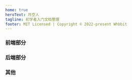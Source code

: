 ```yaml
---
home: true
heroText: 月空人
tagline: 初学者入门文档整理
footer: MIT Licensed | Copyright © 2022-present Whbbit
---
```


### 前端部分

<w-link-wrapper :links="
[
  {label: 'HTML', link: '/html/'},
  {label: 'CSS', link: '/css/'},
  {label: 'JavaScript', link: '/js/'},
  {label: 'TailWindCss', link: '/tailwindcss/'},
  {label: 'TypeScript', link: '/ts/'},
  {label: 'Vue.js', link: '/vue/'},
  {label: 'vue-router', link: '/vue-router/'},
  {label: 'Vuex', link: '/vuex/'},
  {label: 'Pinia', link: '/pinia/'},
  {label: 'React.js', link: '/react/'},
  {label: 'styled-components', link: '/styled-components/'},
  {label: '小程序', link: '/miniprogram/'},
]
" />

### 后端部分

<w-link-wrapper :links="
[
  {label: 'Node.js', link: '/node/'},
  {label: 'Nest.js', link: '/nest/'},
  {label: 'TypeOrm', link: '/typeorm/'},
  {label: 'MySql', link: '/mysql/'},
  {label: 'MongoDB', link: '/site/'},
]
" />

### 其他

<w-link-wrapper :links="
[
  {label: 'vscode', link: '/vscode/'},
  {label: '其他', link: '/other/'},
  {label: '收藏', link: '/site/'},
]
" />
